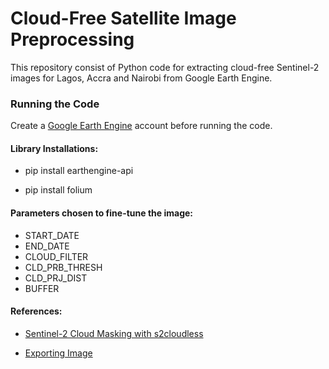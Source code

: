 # Cloud-Free Satellite Image Preprocessing

This repository consist of Python code for extracting cloud-free Sentinel-2 images for Lagos, Accra and Nairobi from Google Earth Engine.

### Running the Code
Create a [Google Earth Engine](https://earthengine.google.com) account before running the code.

#### Library Installations:
* pip install earthengine-api

* pip install folium

#### Parameters chosen to fine-tune the image:

* START_DATE 
* END_DATE 
* CLOUD_FILTER 
* CLD_PRB_THRESH 
* CLD_PRJ_DIST 
* BUFFER

#### References:

* [Sentinel-2 Cloud Masking with s2cloudless](https://developers.google.com/earth-engine/tutorials/community/sentinel-2-s2cloudless)

* [Exporting Image](https://colab.research.google.com/github/csaybar/EEwPython/blob/dev/10_Export.ipynb#scrollTo=M9EbU74_ESvY)

